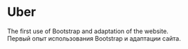 # Uber
The first use of Bootstrap and adaptation of the website.
<br>
Первый опыт использования Bootstrap и адаптации сайта.

